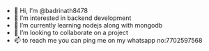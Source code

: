 - 👋 Hi, I’m @badrinath8478
- 👀 I’m interested in backend development
- 🌱 I’m currently learning nodejs along with mongodb
- 💞️ I’m looking to collaborate on a project
- 📫 to reach me you can ping me on my whatsapp no:7702597568
<!---
badrinath8478/badrinath8478 is a ✨ special ✨ repository because its `README.md` (this file) appears on your GitHub profile.
You can click the Preview link to take a look at your changes.
--->

